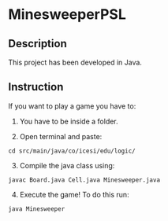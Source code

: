 # MinesweeperPSL
## Description  
This project has been developed in Java.  
## Instruction  
If you want to play a game you have to:  

1. You have to be inside a folder.  

2. Open terminal and paste:  
```
cd src/main/java/co/icesi/edu/logic/
```  

3. Compile the java class using:  
```
javac Board.java Cell.java Minesweeper.java 
```  

4. Execute the game! To do this run:  
```
java Minesweeper
```  